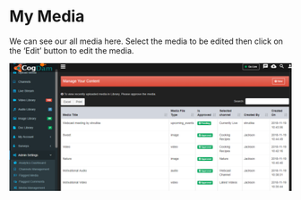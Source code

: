 # My Media

We can see our all media here. Select the media to be edited then click on the ‘Edit’ button to edit the media.

![](../.gitbook/assets/image%20%28133%29.png)

